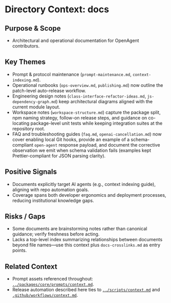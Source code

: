 # Directory Context: docs

## Purpose & Scope

- Architectural and operational documentation for OpenAgent contributors.

## Key Themes

- Prompt & protocol maintenance (`prompt-maintenance.md`, `context-indexing.md`).
- Operational runbooks (`ops-overview.md`, `publishing.md`) now outline the patch-level auto-release workflow.
- Engineering design notes (`class-interface-refactor-ideas.md`, `js-dependency-graph.md`) keep architectural diagrams aligned with the current module layout.
- Workspace notes (`workspace-structure.md`) capture the package split, npm naming strategy, follow-on release steps, and
  guidance on co-locating package-level unit tests while keeping integration suites at the repository root.
- FAQ and troubleshooting guides (`faq.md`, `openai-cancellation.md`) now cover enabling local Git hooks, provide an example of
  a schema-compliant `open-agent` response payload, and document the corrective observation we emit when schema validation fails
  (examples kept Prettier-compliant for JSON parsing clarity).

## Positive Signals

- Documents explicitly target AI agents (e.g., context indexing guide), aligning with repo automation goals.
- Coverage spans both developer ergonomics and deployment processes, reducing institutional knowledge gaps.

## Risks / Gaps

- Some documents are brainstorming notes rather than canonical guidance; verify freshness before acting.
- Lacks a top-level index summarizing relationships between documents beyond file names—use this context plus `docs-crosslinks.md` as entry points.

## Related Context

- Prompt assets referenced throughout: [`../packages/core/prompts/context.md`](../packages/core/prompts/context.md).
- Release automation described here ties to [`../scripts/context.md`](../scripts/context.md) and [`.github/workflows/context.md`](../.github/workflows/context.md).

